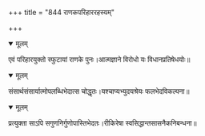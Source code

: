 +++
title = "844 राणकपरिहाररहस्यम्"

+++


<details open><summary>मूलम्</summary>

एवं परिहारयुक्तो स्फुटायां राणके पुनः।आत्मज्ञाने विरोधो यः विधानप्रतिषेधयोः॥
</details>



<details open><summary>मूलम्</summary>

संसार्थसंसार्यात्मोपलब्धिभेदात्स चोद्धृतः।यश्चाप्यभ्युदयश्रेयः फलभेदविकल्पना॥
</details>



<details open><summary>मूलम्</summary>

प्रत्युक्ता साऽपि सगुणनिर्गुणोपास्तिभेदतः।रीकिरेषा स्वसिद्धान्तसासनैकनिबन्धना॥
</details>

